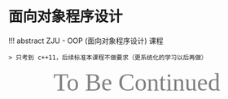 # 面向对象程序设计

!!! abstract
    ZJU - OOP (面向对象程序设计) 课程
    
    > 只考到 c++11，后续标准本课程不做要求（更系统化的学习以后再做）

<center><font face="JetBrains Mono" color=grey size=18>To Be Continued</font></center>